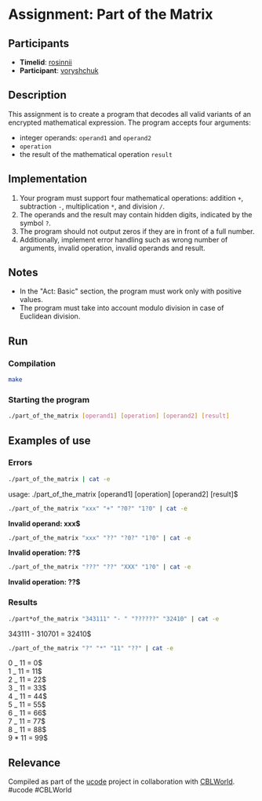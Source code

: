 # Assignment: Part of the Matrix

## Participants

- **Timelid**: [rosinnii](https://lms.khpi.ucode-connect.study/users/rosinnii)
- **Participant**: [voryshchuk](https://lms.khpi.ucode-connect.study/users/voryshchuk)

## Description

This assignment is to create a program that decodes all valid variants of an encrypted mathematical expression. The program accepts four arguments:

- integer operands: `operand1` and `operand2`
- `operation`
- the result of the mathematical operation `result`

## Implementation

1. Your program must support four mathematical operations: addition `+`, subtraction `-`, multiplication `*`, and division `/`.
2. The operands and the result may contain hidden digits, indicated by the symbol `?`.
3. The program should not output zeros if they are in front of a full number.
4. Additionally, implement error handling such as wrong number of arguments, invalid operation, invalid operands and result.

## Notes

- In the "Act: Basic" section, the program must work only with positive values.
- The program must take into account modulo division in case of Euclidean division.

## Run

### Compilation

```sh
make
```

### Starting the program
```sh
./part_of_the_matrix [operand1] [operation] [operand2] [result]
```

## Examples of use

### Errors

```sh
./part_of_the_matrix | cat -e
```
usage: ./part_of_the_matrix [operand1] [operation] [operand2] [result]$  

```sh
./part_of_the_matrix "xxx" "+" "?0?" "1?0" | cat -e
```
**Invalid operand: xxx$**  


```sh
./part_of_the_matrix "xxx" "??" "?0?" "1?0" | cat -e
```
**Invalid operation: ??$**
 
```sh
./part_of_the_matrix "???" "??" "XXX" "1?0" | cat -e
```
**Invalid operation: ??$**

### Results

```sh
./part*of_the_matrix "343111" "- " "??????" "32410" | cat -e
```
343111 - 310701 = 32410$  
  

```sh
./part_of_the_matrix "?" "*" "11" "??" | cat -e
```
0 _ 11 = 0$  
1 _ 11 = 11$  
2 _ 11 = 22$  
3 _ 11 = 33$  
4 _ 11 = 44$  
5 \_ 11 = 55$  
6 _ 11 = 66$  
7 _ 11 = 77$  
8 \_ 11 = 88$  
9 \* 11 = 99$  

## Relevance

Compiled as part of the [ucode](https://lms.khpi.ucode-connect.study/) project in collaboration with [CBLWorld](https://lms.khpi.ucode-connect.study/). #ucode #CBLWorld
